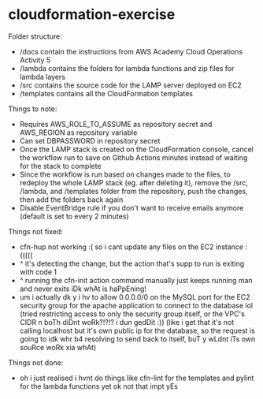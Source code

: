 # cloudformation-exercise

Folder structure:
- /docs contain the instructions from AWS Academy Cloud Operations Activity 5
- /lambda contains the folders for lambda functions and zip files for lambda layers
- /src contains the source code for the LAMP server deployed on EC2
- /templates contains all the CloudFormation templates

Things to note:
- Requires AWS_ROLE_TO_ASSUME as repository secret and AWS_REGION as repository variable
- Can set DBPASSWORD in repository secret
- Once the LAMP stack is created on the CloudFormation console, cancel the workflow run to save on Github Actions minutes instead of waiting for the stack to complete
- Since the workflow is run based on changes made to the files, to redeploy the whole LAMP stack (eg. after deleting it), remove the /src, /lambda, and /templates folder from the repository, push the changes, then add the folders back again
- Disable EventBridge rule if you don't want to receive emails anymore (default is set to every 2 minutes)

Things not fixed:
- cfn-hup not working :( so i cant update any files on the EC2 instance :(((((
- ^ it's detecting the change, but the action that's supp to run is exiting with code 1
- ^ running the cfn-init action command manually just keeps running man and never exits iDk whAt is haPpEning!
- um i actually dk y i hv to allow 0.0.0.0/0 on the MySQL port for the EC2 security group for the apache application to connect to the database lol (tried restricting access to only the security group itself, or the VPC's CIDR n boTh diDnt woRk?!?!? i dun gedDit :)) (like i get that it's not calling localhost but it's own public ip for the database, so the request is going to idk whr b4 resolving to send back to itself, buT y wLdnt iTs own souRce woRk xia whAt)

Things not done:
- oh i just realised i hvnt do things like cfn-lint for the templates and pylint for the lambda functions yet ok not that impt yEs